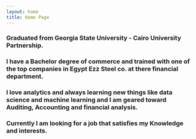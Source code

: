 ```yaml
---
layout: home 
title: Home Page
---
```



### **Graduated from Georgia State University - Cairo University Partnership.**

### **I have a Bachelor degree of commerce and trained with one of the top companies in Egypt Ezz Steel co. at there financial department.**

### **I love analytics and always learning new things like data science and machine learning and I am geared toward Auditing, Accounting and financial analysis.**

### **Currently I am looking for a job that satisfies my Knowledge and interests.**
